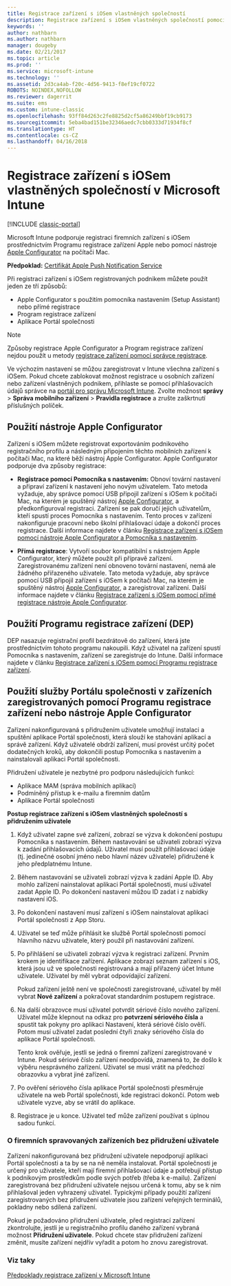 ```yaml
---
title: Registrace zařízení s iOSem vlastněných společností
description: Registrace zařízení s iOSem vlastněných společností pomocí Programu registrace zařízení Apple (DEP) nebo nástroje Apple Configurator
keywords: ''
author: nathbarn
ms.author: nathbarn
manager: dougeby
ms.date: 02/21/2017
ms.topic: article
ms.prod: ''
ms.service: microsoft-intune
ms.technology: ''
ms.assetid: 2d3ca4ab-f20c-4d56-9413-f8ef19cf0722
ROBOTS: NOINDEX,NOFOLLOW
ms.reviewer: dagerrit
ms.suite: ems
ms.custom: intune-classic
ms.openlocfilehash: 93ff84d263c2fe8825d2cf5a86249bbf19cb9173
ms.sourcegitcommit: 5eba4bad151be32346aedc7cbb0333d71934f8cf
ms.translationtype: HT
ms.contentlocale: cs-CZ
ms.lasthandoff: 04/16/2018
---
```

# <a name="enroll-corporate-owned-ios-devices-in-microsoft-intune"></a>Registrace zařízení s iOSem vlastněných společností v Microsoft Intune

[!INCLUDE [classic-portal](../includes/classic-portal.md)]

Microsoft Intune podporuje registraci firemních zařízení s iOSem prostřednictvím Programu registrace zařízení Apple nebo pomocí nástroje [Apple Configurator](https://go.microsoft.com/fwlink/?LinkId=518017) na počítači Mac.

**Předpoklad:** [Certifikát Apple Push Notification Service](set-up-ios-and-mac-management-with-microsoft-intune.md)

Při registraci zařízení s iOSem registrovaných podnikem můžete použít jeden ze tří způsobů:

- Apple Configurator s použitím pomocníka nastavením (Setup Assistant) nebo přímé registrace
- Program registrace zařízení
- Aplikace Portál společnosti

>[!NOTE]
>Způsoby registrace Apple Configurator a Program registrace zařízení nejdou použít u metody [registrace zařízení pomocí správce registrace](enroll-corporate-owned-devices-with-the-device-enrollment-manager-in-microsoft-intune.md).

Ve výchozím nastavení se můžou zaregistrovat v Intune všechna zařízení s iOSem. Pokud chcete zablokovat možnost registrace u osobních zařízení nebo zařízení vlastněných podnikem, přihlaste se pomocí přihlašovacích údajů správce na [portál pro správu Microsoft Intune](https://manage.microsoft.com). Zvolte možnost **správy** > **Správa mobilního zařízení** > **Pravidla registrace** a zrušte zaškrtnutí příslušných políček.

## <a name="use-apple-configurator"></a>Použití nástroje Apple Configurator

Zařízení s iOSem můžete registrovat exportováním podnikového registračního profilu a následným připojením těchto mobilních zařízení k počítači Mac, na které běží nástroj Apple Configurator. Apple Configurator podporuje dva způsoby registrace:

- **Registrace pomocí Pomocníka s nastavením:** Obnoví tovární nastavení a připraví zařízení k nastavení jeho novým uživatelem. Tato metoda vyžaduje, aby správce pomocí USB připojil zařízení s iOSem k počítači Mac, na kterém je spuštěný nástroj [Apple Configurator](https://go.microsoft.com/fwlink/?LinkId=518017), a předkonfiguroval registraci. Zařízení se pak doručí jejich uživatelům, kteří spustí proces Pomocníka s nastavením. Tento proces v zařízení nakonfiguruje pracovní nebo školní přihlašovací údaje a dokončí proces registrace. Další informace najdete v článku [Registrace zařízení s iOSem pomocí nástroje Apple Configurator a Pomocníka s nastavením](ios-setup-assistant-enrollment-in-microsoft-intune.md).

- **Přímá registrace**: Vytvoří soubor kompatibilní s nástrojem Apple Configurator, který můžete použít při přípravě zařízení. Zaregistrovanému zařízení není obnoveno tovární nastavení, nemá ale žádného přiřazeného uživatele. Tato metoda vyžaduje, aby správce pomocí USB připojil zařízení s iOSem k počítači Mac, na kterém je spuštěný nástroj [Apple Configurator](https://go.microsoft.com/fwlink/?LinkId=518017), a zaregistroval zařízení. Další informace najdete v článku [Registrace zařízení s iOSem pomocí přímé registrace nástroje Apple Configurator](ios-direct-enrollment-in-microsoft-intune.md).

## <a name="use-the-device-enrollment-program-dep"></a>Použití Programu registrace zařízení (DEP)
DEP nasazuje registrační profil bezdrátově do zařízení, která jste prostřednictvím tohoto programu nakoupili. Když uživatel na zařízení spustí Pomocníka s nastavením, zařízení se zaregistruje do Intune. Další informace najdete v článku [Registrace zařízení s iOSem pomocí Programu registrace zařízení](ios-device-enrollment-program-in-microsoft-intune.md).

## <a name="use-the-company-portal-on-dep-enrolled-or-apple-configurator-enrolled-devices"></a>Použití služby Portálu společnosti v zařízeních zaregistrovaných pomocí Programu registrace zařízení nebo nástroje Apple Configurator

Zařízení nakonfigurovaná s přidružením uživatele umožňují instalaci a spuštění aplikace Portál společnosti, která slouží ke stahování aplikací a správě zařízení. Když uživatelé obdrží zařízení, musí provést určitý počet dodatečných kroků, aby dokončili postup Pomocníka s nastavením a nainstalovali aplikaci Portál společnosti.

Přidružení uživatele je nezbytné pro podporu následujících funkcí:
  - Aplikace MAM (správa mobilních aplikací)
  - Podmíněný přístup k e-mailu a firemním datům
  - Aplikace Portál společnosti

**Postup registrace zařízení s iOSem vlastněných společností s přidružením uživatele**
1. Když uživatel zapne své zařízení, zobrazí se výzva k dokončení postupu Pomocníka s nastavením. Během nastavování se uživateli zobrazí výzva k zadání přihlašovacích údajů. Uživatel musí použít přihlašovací údaje (tj. jedinečné osobní jméno nebo hlavní název uživatele) přidružené k jeho předplatnému Intune.

2. Během nastavování se uživateli zobrazí výzva k zadání Apple ID. Aby mohlo zařízení nainstalovat aplikaci Portál společnosti, musí uživatel zadat Apple ID. Po dokončení nastavení můžou ID zadat i z nabídky nastavení iOS.

3. Po dokončení nastavení musí zařízení s iOSem nainstalovat aplikaci Portál společnosti z App Storu.

4. Uživatel se teď může přihlásit ke službě Portál společnosti pomocí hlavního názvu uživatele, který použil při nastavování zařízení.

5. Po přihlášení se uživateli zobrazí výzva k registraci zařízení. Prvním krokem je identifikace zařízení. Aplikace zobrazí seznam zařízení s iOS, která jsou už ve společnosti registrovaná a mají přiřazený účet Intune uživatele. Uživatel by měl vybrat odpovídající zařízení.

   Pokud zařízení ještě není ve společnosti zaregistrované, uživatel by měl vybrat **Nové zařízení** a pokračovat standardním postupem registrace.

6. Na další obrazovce musí uživatel potvrdit sériové číslo nového zařízení. Uživatel může klepnout na odkaz pro **potvrzení sériového čísla** a spustit tak pokyny pro aplikaci Nastavení, která sériové číslo ověří. Potom musí uživatel zadat poslední čtyři znaky sériového čísla do aplikace Portál společnosti.

   Tento krok ověřuje, jestli se jedná o firemní zařízení zaregistrované v Intune. Pokud sériové číslo zařízení neodpovídá, znamená to, že došlo k výběru nesprávného zařízení. Uživatel se musí vrátit na předchozí obrazovku a vybrat jiné zařízení.

7. Po ověření sériového čísla aplikace Portál společnosti přesměruje uživatele na web Portál společnosti, kde registraci dokončí. Potom web uživatele vyzve, aby se vrátil do aplikace.

8. Registrace je u konce. Uživatel teď může zařízení používat s úplnou sadou funkcí.

### <a name="about-corporate-owned-managed-devices-with-no-user-affinity"></a>O firemních spravovaných zařízeních bez přidružení uživatele

Zařízení nakonfigurovaná bez přidružení uživatele nepodporují aplikaci Portál společnosti a ta by se na ně neměla instalovat. Portál společnosti je určený pro uživatele, kteří mají firemní přihlašovací údaje a potřebují přístup k podnikovým prostředkům podle svých potřeb (třeba k e-mailu). Zařízení zaregistrovaná bez přidružení uživatele nejsou určená k tomu, aby se k nim přihlašoval jeden vyhrazený uživatel. Typickými případy použití zařízení zaregistrovaných bez přidružení uživatele jsou zařízení veřejných terminálů, pokladny nebo sdílená zařízení.

Pokud je požadováno přidružení uživatele, před registrací zařízení zkontrolujte, jestli je u registračního profilu daného zařízení vybraná možnost **Přidružení uživatele**. Pokud chcete stav přidružení zařízení změnit, musíte zařízení nejdřív vyřadit a potom ho znovu zaregistrovat.



### <a name="see-also"></a>Viz taky
[Předpoklady registrace zařízení v Microsoft Intune](prerequisites-for-enrollment.md)
